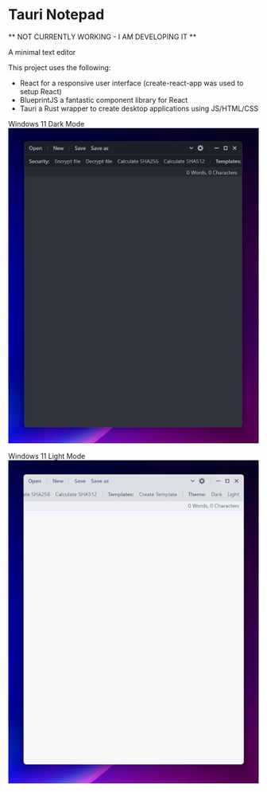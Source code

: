 # Tauri Notepad

** NOT CURRENTLY WORKING - I AM DEVELOPING IT **

A minimal text editor 

This project uses the following:
- React for a responsive user interface (create-react-app was used to setup React)
- BlueprintJS a fantastic component library for React
- Tauri a Rust wrapper to create desktop applications using JS/HTML/CSS

Windows 11 Dark Mode 
![Windows 11 Dark Mode](/screenshots/win11-dark.png)

Windows 11 Light Mode 
![Windows 11 Light Mode](/screenshots/win11-light.png)